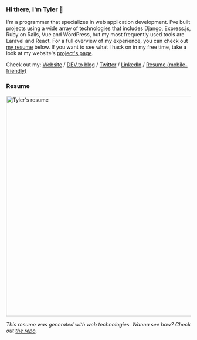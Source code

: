### Hi there, I'm Tyler 👋

I'm a programmer that specializes in web application development. I've built projects using a wide array of technologies that includes Django, Express.js, Ruby on Rails, Vue and WordPress, but my most frequently used tools are Laravel and React. For a full overview of my experience, you can check out [my resume](#resume) below. If you want to see what I hack on in my free time, take a look at my website's [project's page](https://deadhandmedia.com/projects/).

Check out my: [Website](https://deadhandmedia.com) / [DEV.to blog](https://dev.to/tylerlwsmith) / [Twitter](https://twitter.com/tylerlwsmith) / [LinkedIn](https://www.linkedin.com/in/tylerlwsmith/) / [Resume (mobile-friendly)](https://raspberrytyler.com)

### Resume

<img src="https://raspberrytyler.com/generated/tyler-smith-resume.png?cache-bust=2021-12-15" alt="Tyler's resume" width="600">

_This resume was generated with web technologies. Wanna see how? Check out [the repo](https://github.com/tylerlwsmith/resume)._

